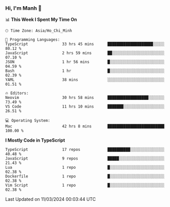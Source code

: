 ### Hi, I'm Manh 👋

<!--START_SECTION:waka-->
📊 **This Week I Spent My Time On** 

```text
🕑︎ Time Zone: Asia/Ho_Chi_Minh

💬 Programming Languages: 
TypeScript               33 hrs 45 mins      ████████████████████░░░░░   80.12 % 
JavaScript               2 hrs 59 mins       ██░░░░░░░░░░░░░░░░░░░░░░░   07.10 % 
JSON                     1 hr 56 mins        █░░░░░░░░░░░░░░░░░░░░░░░░   04.59 % 
Bash                     1 hr                █░░░░░░░░░░░░░░░░░░░░░░░░   02.39 % 
YAML                     38 mins             ░░░░░░░░░░░░░░░░░░░░░░░░░   01.51 % 

🔥 Editors: 
Neovim                   30 hrs 58 mins      ██████████████████░░░░░░░   73.49 % 
VS Code                  11 hrs 10 mins      ███████░░░░░░░░░░░░░░░░░░   26.51 % 

💻 Operating System: 
Mac                      42 hrs 8 mins       █████████████████████████   100.00 % 
```

**I Mostly Code in TypeScript** 

```text
TypeScript               17 repos            ██████████░░░░░░░░░░░░░░░   40.48 % 
JavaScript               9 repos             █████░░░░░░░░░░░░░░░░░░░░   21.43 % 
Lua                      1 repo              █░░░░░░░░░░░░░░░░░░░░░░░░   02.38 % 
Dockerfile               1 repo              █░░░░░░░░░░░░░░░░░░░░░░░░   02.38 % 
Vim Script               1 repo              █░░░░░░░░░░░░░░░░░░░░░░░░   02.38 % 
```




 Last Updated on 11/03/2024 00:03:44 UTC
<!--END_SECTION:waka-->
